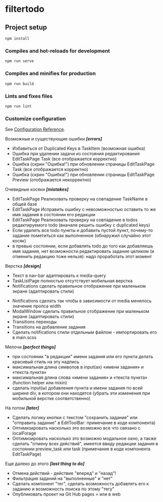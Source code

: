 # filtertodo

## Project setup
```
npm install
```

### Compiles and hot-reloads for development
```
npm run serve
```

### Compiles and minifies for production
```
npm run build
```

### Lints and fixes files
```
npm run lint
```

### Customize configuration
See [Configuration Reference](https://cli.vuejs.org/config/).

Возможные и существующие ошибки ***[errors]***

- Избавиться от Duplicated Keys в TaskItem (возможная ошибка)
- Ошибка при удалении задачи из состояния редактирования EditTaskPage Task (все отображается корректно)
- Ошибка (скрин "Ошибка!") при обновлении страницы EditTaskPage Task (все отображается корректно)
- Ошибка (скрин "Ошибка!") при обновлении страницы EditTaskPage Preview (отображается некорректно)

Очевидные косяки ***[mistakes]***

- EditTaskPage Реализовать проверку на совпадение TaskName в общей базе
- EditTaskPage Исправить ошибку с невозможностью оставить то же имя задания в состоянии его редакции
- EditTaskPage Реализовать проверку на совпадение в todos редактируемого todo (вначале решить ошибку с duplicated keys)
- Если удалить все todo пункты и добавить пустой пункт, почему-то задание пометиться как выполненное (обнаружил случайно этот косяк)
- в превью состоянии, если добавлять todo до того как добавляешь имя задания, нет возможности редактировать задание целиком (и отменить редакцию тоже нельзя): надо проработать этот момент

Верстка ***[design]***

+ Текст в nav-bar адаптировать к media-query
+ TaskListPage полностью отсутствует мобильная верстка
+ Notifications сделать правильное отображение при маленьком экране (адаптировать стили)
- Notifications сделать так чтобы в зависимости от media менялось значение пропса width
- ModalWindow сделать правильное отображение при маленьком экране (адаптировать стили)
- Transitions переходы
- Transitions на добавление задания
- Сделать notifications стили отдельным файлом - импортировать его в main.scss

Мелочи ***[perfect things]***

- при состоянии "в редакции" имени задания или его пункта делать красивый стиль на эту надпись
- максимальная длина символов в input(ах) «имени задания» и «текста пункта»
- максимальная длина слова «имени задания» и «текста пункта» (function helper или mixin)
- сделать input(ы) добавления пункта и имени задания по всей ширине div, в котором они находятся (убрать эти изменения при мобильной верстке соответственно)

На потом ***[later]***

- Сделать логику кнопки с текстом "сохранить задание" или "отправить задание" в EditToolBar: примечание в коде компонента)
- Оптимизировать насколько это возможно все что связано с localForage
- Оптимизировать насколько это возможно модальное окно, а также сделать "отмену всех действий", имеется ввиду редакции задания в состоянии preview_task или task (примечание в коде компонента EditTaskPage)

Еще далеко до этого ***[last thing to do]***

- Отмена действий - действие "вперед" и "назад"!
- Фильтрация заданий на "выполненные" и "нет"
- Сделать компонент "тег", сделать возможность добавлять его к заданию и возможность поиска по этому "тегу"
- Опубликовать проект на Git Hub pages = или в web
